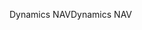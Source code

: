 <span data-ttu-id="72179-101">Dynamics NAV</span><span class="sxs-lookup"><span data-stu-id="72179-101">Dynamics NAV</span></span>